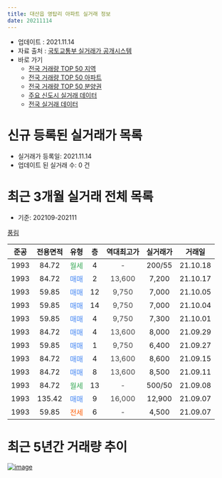 ```yaml
---
title: 대산읍 영탑리 아파트 실거래 정보
date: 20211114
---
```


* 업데이트 : 2021.11.14
* 자료 출처 : [국토교통부 실거래가 공개시스템](http://rt.molit.go.kr)
* 바로 가기
    * [전국 거래량 TOP 50 지역](https://apt-info.github.io/apt-trade-info/tr)
    * [전국 거래량 TOP 50 아파트](https://apt-info.github.io/apt-trade-info/ta)
    * [전국 거래량 TOP 50 분양권](https://apt-info.github.io/apt-trade-info/tb)
    * [주요 신도시 실거래 데이터](https://apt-info.github.io/apt-trade-info/newtown)
    * [전국 실거래 데이터](https://apt-info.github.io/apt-trade-info/all)



<script async src="https://pagead2.googlesyndication.com/pagead/js/adsbygoogle.js"></script>
<!-- 기본광고 -->
<ins class="adsbygoogle"
     style="display:block"
     data-ad-client="ca-pub-1142216861245946"
     data-ad-slot="4805727019"
     data-ad-format="auto"
     data-full-width-responsive="true"></ins>
<script>
     (adsbygoogle = window.adsbygoogle || []).push({});
</script>


# 신규 등록된 실거래가 목록

* 실거래가 등록일: 2021.11.14
* 업데이트 된 실거래 수: 0 건




<script async src="https://pagead2.googlesyndication.com/pagead/js/adsbygoogle.js"></script>
<!-- 기본광고 -->
<ins class="adsbygoogle"
     style="display:block"
     data-ad-client="ca-pub-1142216861245946"
     data-ad-slot="4805727019"
     data-ad-format="auto"
     data-full-width-responsive="true"></ins>
<script>
     (adsbygoogle = window.adsbygoogle || []).push({});
</script>


# 최근 3개월 실거래 전체 목록
* 기준: 202109-202111


[풍림](https://search.naver.com/search.naver?query=%ED%92%8D%EB%A6%BC)

|준공|전용면적|유형|층|역대최고가|실거래가|거래일|
|:---:|:---:|:---:|:---:|:---:|:---:|:---:|
|1993|84.72|<span style="color:#34A853">월세</span>|4|<span style="color:#444444">-</span>|200/55|21.10.18|
|1993|84.72|<span style="color:#4285F3">매매</span>|2|<span style="color:#444444">13,600</span>|7,200|21.10.17|
|1993|59.85|<span style="color:#4285F3">매매</span>|12|<span style="color:#444444">9,750</span>|7,000|21.10.05|
|1993|59.85|<span style="color:#4285F3">매매</span>|14|<span style="color:#444444">9,750</span>|7,000|21.10.04|
|1993|59.85|<span style="color:#4285F3">매매</span>|4|<span style="color:#444444">9,750</span>|7,300|21.10.01|
|1993|84.72|<span style="color:#4285F3">매매</span>|4|<span style="color:#444444">13,600</span>|8,000|21.09.29|
|1993|59.85|<span style="color:#4285F3">매매</span>|1|<span style="color:#444444">9,750</span>|6,400|21.09.27|
|1993|84.72|<span style="color:#4285F3">매매</span>|4|<span style="color:#444444">13,600</span>|8,600|21.09.15|
|1993|84.72|<span style="color:#4285F3">매매</span>|8|<span style="color:#444444">13,600</span>|8,500|21.09.11|
|1993|84.72|<span style="color:#34A853">월세</span>|13|<span style="color:#444444">-</span>|500/50|21.09.08|
|1993|135.42|<span style="color:#4285F3">매매</span>|9|<span style="color:#444444">16,000</span>|12,900|21.09.07|
|1993|59.85|<span style="color:#FF5A00">전세</span>|6|<span style="color:#444444">-</span>|4,500|21.09.07|



<script async src="https://pagead2.googlesyndication.com/pagead/js/adsbygoogle.js"></script>
<!-- 기본광고 -->
<ins class="adsbygoogle"
     style="display:block"
     data-ad-client="ca-pub-1142216861245946"
     data-ad-slot="4805727019"
     data-ad-format="auto"
     data-full-width-responsive="true"></ins>
<script>
     (adsbygoogle = window.adsbygoogle || []).push({});
</script>


# 최근 5년간 거래량 추이


<div style="width:100%;">
    <canvas id="deal_progress" height="200"></canvas>
</div>

<script>
new Chart(document.getElementById("deal_progress"), {
    type: 'line',
    data: {
        labels: ['16.01','16.02','16.03','16.04','16.05','16.06','16.07','16.08','16.09','16.10','16.11','17.01','17.02','17.03','17.04','17.05','17.06','17.07','17.08','17.09','17.10','17.11','17.12','18.01','18.02','18.03','18.04','18.05','18.07','18.08','18.09','18.10','18.11','18.12','19.01','19.02','19.03','19.04','19.05','19.06','19.08','19.09','19.10','19.11','19.12','20.01','20.03','20.04','20.05','20.06','20.07','20.08','20.09','20.10','20.11','21.01','21.02','21.03','21.04','21.05','21.06','21.07','21.08','21.09','21.10'],
        datasets: [{
            label: '매매/분양권',
            data: [1,1,1,5,2,1,1,3,2,2,5,3,5,2,5,4,3,3,3,5,5,2,2,4,1,3,3,4,1,2,3,2,0,1,2,1,0,1,2,5,2,1,0,3,2,1,2,4,1,2,1,3,4,3,10,3,2,1,3,4,4,5,5,5,4],
            borderColor: "rgba(66, 133, 243, 1)",
            backgroundColor: "rgba(66, 133, 243, 0.05)",
            borderWidth: 1,
            pointRadius: 0,
            fill: false,
            lineTension: 0
        },{
            label: '전/월세',
            data: [0,0,0,1,1,0,0,0,2,1,0,0,0,1,1,2,1,0,0,1,0,1,1,0,0,1,3,0,0,0,2,0,2,0,0,0,1,2,0,1,0,0,2,2,1,1,2,4,2,0,0,1,2,0,0,1,0,1,0,1,1,2,1,2,1],
            borderColor: "rgba(255, 90, 0, 1)",
            backgroundColor: "rgba(255, 90, 0, 0.05)",
            borderWidth: 1,
            pointRadius: 0,
            fill: false,
            lineTension: 0
        },{
            label: '합계',
            data: [1,1,1,6,3,1,1,3,4,3,5,3,5,3,6,6,4,3,3,6,5,3,3,4,1,4,6,4,1,2,5,2,2,1,2,1,1,3,2,6,2,1,2,5,3,2,4,8,3,2,1,4,6,3,10,4,2,2,3,5,5,7,6,7,5],
            borderColor: "rgba(0, 0, 0, 1)",
            backgroundColor: "rgba(0, 0, 0, 0.03)",
            borderWidth: 0.1,
            pointRadius: 0,
            fill: true,
            lineTension: 0
        }
        ]
    },
    options: {
        responsive: true,
        title: {
            display: false
        },
        tooltips: {
            mode: 'index',
            intersect: false
        },
        hover: {
            mode: 'nearest',
            intersect: true
        },
        scales: {
            xAxes: [{
                display: true,
                scaleLabel: {
                    display: true,
                    labelString: '년/월'
                }
            }],
            yAxes: [{
                display: true,
                ticks: {
                    suggestedMin: 0,
                },
                scaleLabel: {
                    display: true,
                    labelString: '실거래 수'
                }
            }]
        }
    }
});

</script>


[![image](https://apt-info.github.io/images/2020-01-03-apt-trade-info/1024x500.png)](https://play.google.com/store/apps/details?id=com.aptinfo.apttradeinfo)

